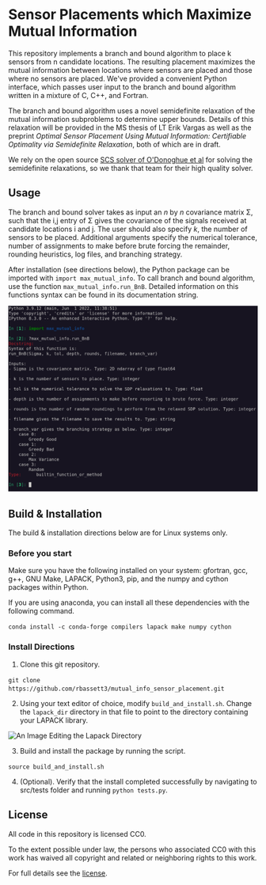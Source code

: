 # Sensor Placements which Maximize Mutual Information

This repository implements a branch and bound algorithm to place k sensors from n candidate locations. The resulting placement maximizes the mutual information between locations where sensors are placed and those where no sensors are placed. We've provided a convenient Python interface, which passes user input to the branch and bound algorithm written in a mixture of C, C++, and Fortran. 

The branch and bound algorithm uses a novel semidefinite relaxation of the mutual information subproblems to determine upper bounds. Details of this relaxation will be provided in the MS thesis of LT Erik Vargas as well as the preprint *Optimal Sensor Placement Using Mutual Information: Certifiable Optimality via Semidefinite Relaxation*, both of which are in draft. 

We rely on the open source [SCS solver of O'Donoghue et al](https://github.com/cvxgrp/scs) for solving the semidefinite relaxations, so we thank that team for their high quality solver.

## Usage

The branch and bound solver takes as input an $n$ by $n$ covariance matrix Σ, such that the i,j entry of Σ gives the covariance of the signals received at candidate locations i and j. The user should also specify $k$, the number of sensors to be placed. Additional arguments specify the numerical tolerance, number of assignments to make before brute forcing the remainder, rounding heuristics, log files, and branching strategy.

After installation (see directions below), the Python package can be imported with `import max_mutual_info`. To call branch and bound algorithm, use the function `max_mutual_info.run_BnB`. Detailed information on this functions syntax can be found in its documentation string.

![An Image Pulling Up the Docstring](readme_figs/docstring.png)

## Build & Installation

The build & installation directions below are for Linux systems only.

### Before you start

Make sure you have the following installed on your system: gfortran, gcc, g++, GNU Make, LAPACK, Python3, pip, and the numpy and cython packages within Python.

If you are using anaconda, you can install all these dependencies with the following command.

```conda install -c conda-forge compilers lapack make numpy cython```

### Install Directions

1. Clone this git repository.

```git clone https://github.com/rbassett3/mutual_info_sensor_placement.git```

2. Using your text editor of choice, modify `build_and_install.sh`. Change the `lapack_dir` directory in that file to point to the directory containing your LAPACK library.

![An Image Editing the Lapack Directory](readme_figs/lapack_dir.png)

3. Build and install the package by running the script.

```source build_and_install.sh```

4. (Optional). Verify that the install completed successfully by navigating to src/tests folder and running `python tests.py`.

## License

All code in this repository is licensed CC0.

To the extent possible under law, the persons who associated CC0 with this work has waived all copyright and related or neighboring rights to this work. 

For full details see the [license](LICENSE).

